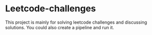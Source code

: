 # Leetcode-challenges
This project is mainly for solving leetcode challenges and discussing solutions. You could also create a pipeline and run it.
